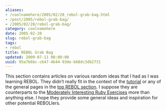 ```yaml
---
aliases:
- /coolnamehere/2005/02/28_rebol-grab-bag.html
- /post/2005/rebol-grab-bag/
- /2005/02/28/rebol-grab-bag/
category: coolnamehere
date: 2005-02-28
slug: rebol-grab-bag
tags:
- rebol
title: REBOL Grab Bag
updated: 2009-07-11 00:00:00
uuid: 95a7b6bc-c647-4b44-93de-b68dc3db2731
---
```


[tutorial]: /post/2004/12/rebol-babysteps/
[top REBOL section]: /tags/rebol
[Moderately Interesting Ruby Exercises]: /post/2004/09/the-mires

This section contains articles on various random ideas that I had as I was learning REBOL.
They didn’t really fit in the context of the [tutorial][] or any of the general pages in the [top REBOL section][].
I suppose they are counterparts to the [Moderately Interesting Ruby Exercises][] more than anything else.
I hope they provide some general ideas and inspiration for other potential REBOLlers.